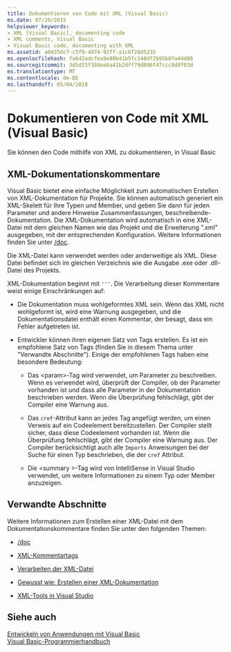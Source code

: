 ```yaml
---
title: Dokumentieren von Code mit XML (Visual Basic)
ms.date: 07/20/2015
helpviewer_keywords:
- XML [Visual Basic], documenting code
- XML comments, Visual Basic
- Visual Basic code, documenting with XML
ms.assetid: a0d35dc7-c5f9-4d74-92ff-a1c6f28d5235
ms.openlocfilehash: fa642adcfea9e80b41b5fc148df2b95b8fa44d88
ms.sourcegitcommit: 3d5d33f384eeba41b2dff79d096f47ccc8d8f03d
ms.translationtype: MT
ms.contentlocale: de-DE
ms.lasthandoff: 05/04/2018
---
```

# <a name="documenting-your-code-with-xml-visual-basic"></a>Dokumentieren von Code mit XML (Visual Basic)
Sie können den Code mithilfe von XML zu dokumentieren, in Visual Basic  
  
## <a name="xml-documentation-comments"></a>XML-Dokumentationskommentare  
 Visual Basic bietet eine einfache Möglichkeit zum automatischen Erstellen von XML-Dokumentation für Projekte. Sie können automatisch generiert ein XML-Skelett für Ihre Typen und Member, und geben Sie dann für jeden Parameter und andere Hinweise Zusammenfassungen, beschreibende-Dokumentation. Die XML-Dokumentation wird automatisch in eine XML-Datei mit dem gleichen Namen wie das Projekt und die Erweiterung ".xml" ausgegeben, mit der entsprechenden Konfiguration. Weitere Informationen finden Sie unter [/doc](../../../visual-basic/reference/command-line-compiler/doc.md).  
  
 Die XML-Datei kann verwendet werden oder anderweitige als XML. Diese Datei befindet sich im gleichen Verzeichnis wie die Ausgabe .exe oder .dll-Datei des Projekts.  
  
 XML-Dokumentation beginnt mit `'''`. Die Verarbeitung dieser Kommentare weist einige Einschränkungen auf:  
  
-   Die Dokumentation muss wohlgeformtes XML sein. Wenn das XML nicht wohlgeformt ist, wird eine Warnung ausgegeben, und die Dokumentationsdatei enthält einen Kommentar, der besagt, dass ein Fehler aufgetreten ist.  
  
-   Entwickler können ihren eigenen Satz von Tags erstellen. Es ist ein empfohlene Satz von Tags (finden Sie in diesem Thema unter "Verwandte Abschnitte"). Einige der empfohlenen Tags haben eine besondere Bedeutung:  
  
    -   Das \<param>-Tag wird verwendet, um Parameter zu beschreiben. Wenn es verwendet wird, überprüft der Compiler, ob der Parameter vorhanden ist und dass alle Parameter in der Dokumentation beschrieben werden. Wenn die Überprüfung fehlschlägt, gibt der Compiler eine Warnung aus.  
  
    -   Das `cref`-Attribut kann an jedes Tag angefügt werden, um einen Verweis auf ein Codeelement bereitzustellen. Der Compiler stellt sicher, dass diese Codeelement vorhanden ist. Wenn die Überprüfung fehlschlägt, gibt der Compiler eine Warnung aus. Der Compiler berücksichtigt auch alle `Imports` Anweisungen bei der Suche für einen Typ beschrieben, die der `cref` Attribut.  
  
    -   Die \<summary >-Tag wird von IntelliSense in Visual Studio verwendet, um weitere Informationen zu einem Typ oder Member anzuzeigen.  
  
## <a name="related-sections"></a>Verwandte Abschnitte  
 Weitere Informationen zum Erstellen einer XML-Datei mit dem Dokumentationskommentare finden Sie unter den folgenden Themen:  
  
-   [/doc](../../../visual-basic/reference/command-line-compiler/doc.md)  
  
-   [XML-Kommentartags](../../../visual-basic/language-reference/xmldoc/recommended-xml-tags-for-documentation-comments.md)  
  
-   [Verarbeiten der XML-Datei](../../../visual-basic/programming-guide/program-structure/processing-the-xml-file.md)  
  
-   [Gewusst wie: Erstellen einer XML-Dokumentation](../../../visual-basic/programming-guide/program-structure/how-to-create-xml-documentation.md)  
  
-   [XML-Tools in Visual Studio](/visualstudio/xml-tools/xml-tools-in-visual-studio)  
  
## <a name="see-also"></a>Siehe auch  
 [Entwickeln von Anwendungen mit Visual Basic](../../../visual-basic/developing-apps/index.md)  
 [Visual Basic-Programmierhandbuch](../../../visual-basic/programming-guide/index.md)
